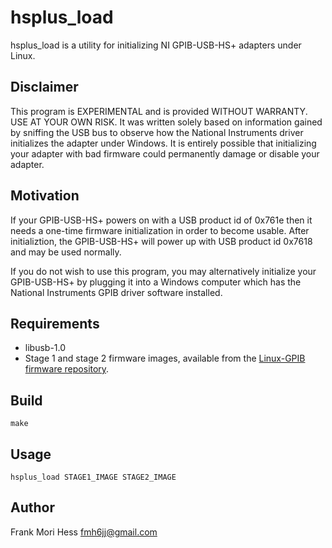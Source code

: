 # hsplus_load
hsplus_load is a utility for initializing NI GPIB-USB-HS+ adapters under Linux.

## Disclaimer
This program is EXPERIMENTAL and is provided WITHOUT WARRANTY.  
USE AT YOUR OWN RISK.  It was
written solely based on information gained by sniffing the USB 
bus to observe how the National
Instruments driver initializes the adapter under Windows.
It is entirely possible that initializing your adapter with
bad firmware could permanently damage or disable your adapter.

## Motivation
If your GPIB-USB-HS+ powers on with a USB product id of 0x761e then
it needs a one-time firmware initialization in order to become usable.  After
initializtion, the GPIB-USB-HS+ will power up with USB product id
0x7618 and may be used normally.

If you do not wish to use this program, you may alternatively initialize
your GPIB-USB-HS+ by plugging it into a Windows computer which has the
National Instruments GPIB driver software installed.

## Requirements
* libusb-1.0
* Stage 1 and stage 2 firmware images, available from the
[Linux-GPIB firmware repository](https://github.com/fmhess/linux_gpib_firmware).


## Build
	make

## Usage
	hsplus_load STAGE1_IMAGE STAGE2_IMAGE

## Author
Frank Mori Hess fmh6jj@gmail.com
